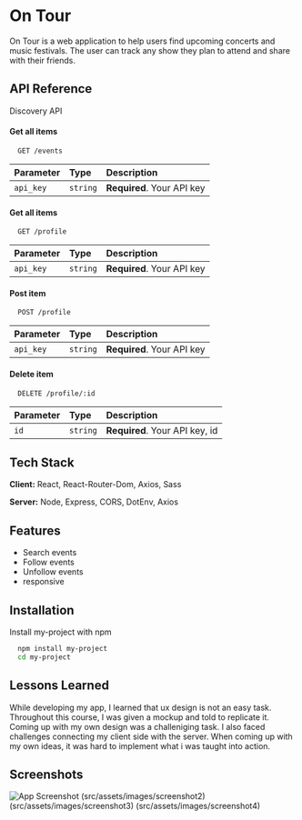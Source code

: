 # On Tour

On Tour is a web application to help users find upcoming concerts and music festivals. The user can track any show they plan to attend and share with their friends.

## API Reference

Discovery API

#### Get all items

```http
  GET /events
```

| Parameter | Type     | Description                |
| :-------- | :------- | :------------------------- |
| `api_key` | `string` | **Required**. Your API key |

#### Get all items

```http
  GET /profile
```

| Parameter | Type     | Description                |
| :-------- | :------- | :------------------------- |
| `api_key` | `string` | **Required**. Your API key |

#### Post item

```http
  POST /profile
```

| Parameter | Type     | Description                |
| :-------- | :------- | :------------------------- |
| `api_key` | `string` | **Required**. Your API key |

#### Delete item

```http
  DELETE /profile/:id
```

| Parameter | Type     | Description                    |
| :-------- | :------- | :----------------------------- |
| `id`      | `string` | **Required**. Your API key, id |

## Tech Stack

**Client:** React, React-Router-Dom, Axios, Sass

**Server:** Node, Express, CORS, DotEnv, Axios

## Features

- Search events
- Follow events
- Unfollow events
- responsive

## Installation

Install my-project with npm

```bash
  npm install my-project
  cd my-project
```

## Lessons Learned

While developing my app, I learned that ux design is not an easy task. Throughout this course, I was given a mockup and told to replicate it. Coming up with my own design was a challeniging task. I also faced challenges connecting my client side with the server. When coming up with my own ideas, it was hard to implement what i was taught into action.

## Screenshots

![App Screenshot](src/assets/images/screenshot1)
(src/assets/images/screenshot2)
(src/assets/images/screenshot3)
(src/assets/images/screenshot4)
